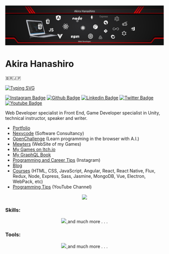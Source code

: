 <!--
**hanashiro/hanashiro** is a ✨ _special_ ✨ repository because its `README.md` (this file) appears on your GitHub profile.

Here are some ideas to get you started:

- 🔭 I’m currently working on ...
- 🌱 I’m currently learning ...
- 👯 I’m looking to collaborate on ...
- 🤔 I’m looking for help with ...
- 💬 Ask me about ...
- 📫 How to reach me: ...
- 😄 Pronouns: ...
- ⚡ Fun fact: ...
-->

![Akira Hanashiro](https://github.com/hanashiro/hanashiro/blob/master/linkedin-cover.jpg?raw=true)

# Akira Hanashiro 
🇧🇷🇯🇵

[![Typing SVG](https://readme-typing-svg.herokuapp.com/?color=f50109&size=35&center=true&vCenter=true&width=1000&lines=HELLO,+My+name+is+Akira+Hanashiro;Front+End+Developer)](https://git.io/typing-svg)

[![Instagram Badge](https://img.shields.io/badge/-Instagram-e1306c?style=flat-square&labelColor=e1306c&logo=instagram&logoColor=white&link=https://instagram.com/akirahanashiro)](https://instagram.com/akirahanashiro)
[![Github Badge](https://img.shields.io/badge/-Github-000?style=flat-square&logo=Github&logoColor=white&link=https://github.com/hanashiro)](https://github.com/hanashiro)
[![Linkedin Badge](https://img.shields.io/badge/-LinkedIn-blue?style=flat-square&logo=Linkedin&logoColor=white&link=https://www.linkedin.com/in/hanashiro/)](https://www.linkedin.com/in/hanashiro/)
[![Twitter Badge](https://img.shields.io/badge/-Twitter-1ca0f1?style=flat-square&labelColor=1ca0f1&logo=twitter&logoColor=white&link=https://twitter.com/akirahanashiro)](https://twitter.com/akirahanashiro)
[![Youtube Badge](https://img.shields.io/badge/-YouTube-ff0000?style=flat-square&labelColor=ff0000&logo=youtube&logoColor=white&link=https://www.youtube.com/@akifunciona)](https://www.youtube.com/@akifunciona)

Web Developer specialist in Front End, Game Developer specialist in Unity, technical instructor, speaker and writer.
- [Portfolio](https://hanashiro.vercel.app/)
- [Nexycode](https://nexycode.com/) (Software Consultancy)
- [OpenChallenge](https://openchallenge.dev) (Learn programming in the browser with A.I.)
- [Mewters](https://mewters.com) (WebSite of my Games)
- [My Games on Itch.io](https://mewters.itch.io/)
- [My GraphQL Book](https://www.casadocodigo.com.br/products/livro-graphql)
- [Programming and Career Tips](https://instagram.com/akirahanashiro) (Instagram)
- [Blog](https://www.treinaweb.com.br/blog/autor/akira-hanashiro)
- [Courses](https://www.treinaweb.com.br/cursos?q=hanashiro) (HTML, CSS, JavaScript, Angular, React, React Native, Flux, Redux, Node, Express, Sass, Jasmine, MongoDB, Vue, Electron, WebPack, etc)
- [Programming Tips](https://www.youtube.com/@akifunciona) (YouTube Channel)



<p align="center">
  <a href="https://github.com/anuraghazra/github-readme-stats">
    <img align="center" src="https://github-readme-stats.vercel.app/api/top-langs/?username=hanashiro&layout=compact&theme=dracula" />
  </a>
</p>

### Skills:
 <p align="center">
  <a href="https://skillicons.dev">
    <img src="https://skillicons.dev/icons?i=html,css,javascript,typescript,sass,react,next,jest,materialui,jquery,angular,vite,nodejs,babel,express,tailwind,styledcomponents,mysql,postgresql,firebase,mongodb,bootstrap,docker,electron,graphql,gulp,nestjs,pug,reactivex,redux,svg,unity,webpack,wordpress" />
  </a>
  and much more . . . 
</p>

### Tools:
<p align="center">
  <a href="https://skillicons.dev">
    <img src="https://skillicons.dev/icons?i=ps,pr,ae,au,ai,git,github,gitlab,vercel,vscode,blender,figma,linux,md" />
  </a>
  and much more . . . 
</p>
